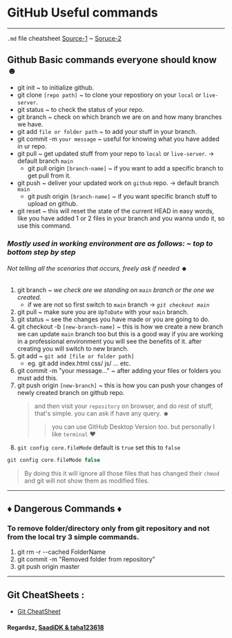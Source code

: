 # GitHub Useful commands

---

`.md` file cheatsheet [Source-1](https://github.com/adam-p/markdown-here/wiki/Markdown-Cheatsheet) ~ [Soruce-2](https://github.com/tchapi/markdown-cheatsheet/blob/master/README.md)

## Github Basic commands everyone should know ☻

- git init ~ to initialize github.
- git clone `[repo path]` ~ to clone your repostiory on your `local` or `live-server`.
- git status ~ to check the status of your repo.
- git branch ~ check on which branch we are on and how many branches we have.
- git add `file or folder path` ~ to add your stuff in your branch.
- git commit -m `your message` ~ useful for knowing what you have added in ur repo.
- git pull ~ get updated stuff from your repo to `local` or `live-server`. -> default branch `main`
  - git pull origin `[branch-name]` ~ if you want to add a specific branch to get pull from it.
- git push ~ deliver your updated work on `github` repo. -> default branch `main`
  - git push origin `[branch-name]` ~ if you want specific branch stuff to upload on github.
- git reset ~ this will reset the state of the current HEAD in easy words, like you have added 1 or 2 files in your branch and you wanna undo it, so use this command.

### _Mostly used in working environment are as follows: ~ top to bottom step by step_

###### Not telling all the scenarios that occurs, _freely ask if needed ☻_

1. git branch ~ _we check are we standing on `main` branch or the one we created._
   - if we are not so first switch to `main` branch -> _`git checkout main`_
2. git pull ~ make sure you are `UpToDate` with your `main` branch.
3. git status ~ see the changes you have made or you are going to do.
4. git checkout -b `[new-branch-name]` ~ this is how we create a new branch we can update `main` branch too but this is a good way if you are working in a professional environment you will see the benefits of it. after creating you will switch to new branch.
5. git add ~ `git add [file or folder path]`
   - eg. git add index.html css/ js/ ... etc.
6. git commit -m "your message..." ~ after adding your files or folders you must add this.
7. git push origin `[new-branch]` ~ this is how you can push your changes of newly created branch on github repo.
   > and then visit your `repository` on browser, and do rest of stuff, that's simple. you can ask if have any query. ☻
   >
   > > you can use GitHub Desktop Version too. but personally I like `terminal` ♥
8. `git config core.fileMode` default is `true` set this to `false`
```php
git config core.fileMode false
```
> By doing this it will ignore all those files that has changed their `chmod` and git will not show them as modified files.
---

## ♦ Dangerous Commands ♦

### To remove folder/directory only from git repository and not from the local try 3 simple commands.

1. git rm -r --cached FolderName
2. git commit -m "Removed folder from repository"
3. git push origin master

---

## Git CheatSheets :

- [Git CheatSheet](https://cult.honeypot.io/reads/git-commands-cheat-sheet-for-all-developers/)

#### Regardsz, [SaadiDK & taha123618](https://github.com/SaadiDK-003/)
